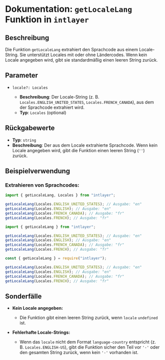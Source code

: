 # Dokumentation: `getLocaleLang` Funktion in `intlayer`

## Beschreibung

Die Funktion `getLocaleLang` extrahiert den Sprachcode aus einem Locale-String. Sie unterstützt Locales mit oder ohne Ländercodes. Wenn kein Locale angegeben wird, gibt sie standardmäßig einen leeren String zurück.

## Parameter

- `locale?: Locales`

  - **Beschreibung**: Der Locale-String (z. B. `Locales.ENGLISH_UNITED_STATES`, `Locales.FRENCH_CANADA`), aus dem der Sprachcode extrahiert wird.
  - **Typ**: `Locales` (optional)

## Rückgabewerte

- **Typ**: `string`
- **Beschreibung**: Der aus dem Locale extrahierte Sprachcode. Wenn kein Locale angegeben wird, gibt die Funktion einen leeren String (`''`) zurück.

## Beispielverwendung

### Extrahieren von Sprachcodes:

```typescript codeFormat="typescript"
import { getLocaleLang, Locales } from "intlayer";

getLocaleLang(Locales.ENGLISH_UNITED_STATES); // Ausgabe: "en"
getLocaleLang(Locales.ENGLISH); // Ausgabe: "en"
getLocaleLang(Locales.FRENCH_CANADA); // Ausgabe: "fr"
getLocaleLang(Locales.FRENCH); // Ausgabe: "fr"
```

```javascript codeFormat="esm"
import { getLocaleLang } from "intlayer";

getLocaleLang(Locales.ENGLISH_UNITED_STATES); // Ausgabe: "en"
getLocaleLang(Locales.ENGLISH); // Ausgabe: "en"
getLocaleLang(Locales.FRENCH_CANADA); // Ausgabe: "fr"
getLocaleLang(Locales.FRENCH); // Ausgabe: "fr"
```

```javascript codeFormat="commonjs"
const { getLocaleLang } = require("intlayer");

getLocaleLang(Locales.ENGLISH_UNITED_STATES); // Ausgabe: "en"
getLocaleLang(Locales.ENGLISH); // Ausgabe: "en"
getLocaleLang(Locales.FRENCH_CANADA); // Ausgabe: "fr"
getLocaleLang(Locales.FRENCH); // Ausgabe: "fr"
```

## Sonderfälle

- **Kein Locale angegeben:**

  - Die Funktion gibt einen leeren String zurück, wenn `locale` `undefined` ist.

- **Fehlerhafte Locale-Strings:**
  - Wenn das `locale` nicht dem Format `language-country` entspricht (z. B. `Locales.ENGLISH-US`), gibt die Funktion sicher den Teil vor `'-'` oder den gesamten String zurück, wenn kein `'-'` vorhanden ist.
